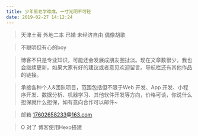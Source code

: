 ```yaml
---
title: 少年易老学难成，一寸光阴不可轻
date: 2019-02-27 14:12:24
---
```

> 天津土著 外地二本 已婚 未经济自由 偶像胡歌

> 不聪明但有心的boy
 
> 博客不只是专业知识，可能还会发展成朋友圈扯淡。现在文章数很少，我也会继续更新。如果大家有好的建议或者意见欢迎留言。导航栏还有其他作品的链接。

> 承接各种个人&团队项目，范围包括但不限于Web 开发、App 开发、小程序开发、数据分析、机器学习、其他软件开发等方向，价格可谈，你说什么担保就什么担保，如有意向合作可以邮件~ 

>邮箱 17602658233@163.com

> O 对了 博客使用Hexo搭建 